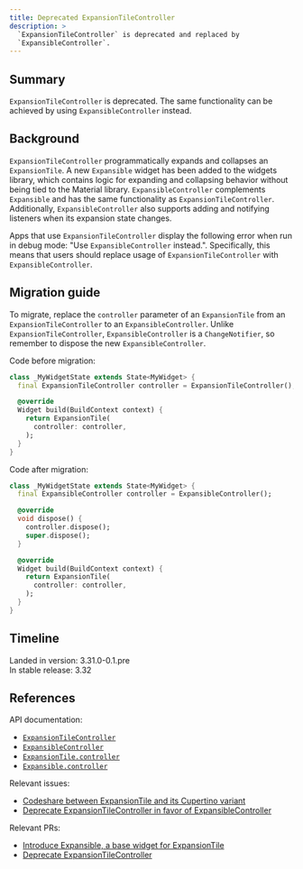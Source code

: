 ```yaml
---
title: Deprecated ExpansionTileController
description: >
  `ExpansionTileController` is deprecated and replaced by
  `ExpansibleController`.
---
```


## Summary

`ExpansionTileController` is deprecated. The same functionality can be
achieved by using `ExpansibleController` instead.

## Background

`ExpansionTileController` programmatically expands and collapses an `ExpansionTile`. A new `Expansible` widget has been added to the widgets library, which contains logic for expanding and collapsing behavior without being tied to the Material library. `ExpansibleController` complements `Expansible` and has the same functionality as `ExpansionTileController`. Additionally, `ExpansibleController` also supports adding and notifying listeners when its expansion state changes.

Apps that use `ExpansionTileController` display the following error when run
in debug mode: "Use `ExpansibleController` instead.". Specifically, this means that users should replace usage of `ExpansionTileController` with `ExpansibleController`.

## Migration guide

To migrate, replace the `controller` parameter of an `ExpansionTile` from an `ExpansionTileController` to an `ExpansibleController`. Unlike `ExpansionTileController`, `ExpansibleController` is a `ChangeNotifier`, so remember to dispose the new `ExpansibleController`.

Code before migration:

```dart
class _MyWidgetState extends State<MyWidget> {
  final ExpansionTileController controller = ExpansionTileController();

  @override
  Widget build(BuildContext context) {
    return ExpansionTile(
      controller: controller,
    );
  }
}
```

Code after migration:

```dart
class _MyWidgetState extends State<MyWidget> {
  final ExpansibleController controller = ExpansibleController();

  @override
  void dispose() {
    controller.dispose();
    super.dispose();
  }

  @override
  Widget build(BuildContext context) {
    return ExpansionTile(
      controller: controller,
    );
  }
}
```

## Timeline

Landed in version: 3.31.0-0.1.pre<br>
In stable release: 3.32

## References

API documentation:

* [`ExpansionTileController`][]
* [`ExpansibleController`][]
* [`ExpansionTile.controller`][]
* [`Expansible.controller`][]

Relevant issues:

* [Codeshare between ExpansionTile and its Cupertino variant][]
* [Deprecate ExpansionTileController in favor of ExpansibleController][]

Relevant PRs:

* [Introduce Expansible, a base widget for ExpansionTile][]
* [Deprecate ExpansionTileController][]

[`ExpansionTileController`]: {{site.api}}/flutter/material/ExpansionTileController-class.html
[`ExpansibleController`]: {{site.api}}/flutter/widgets/ExpansibleController-class.html
[`ExpansionTile.controller`]: {{site.api}}/flutter/material/ExpansionTile/controller.html
[`Expansible.controller`]: {{site.api}}/flutter/widgets/Expansible/controller.html

[Codeshare between ExpansionTile and its Cupertino variant]: {{site.repo.flutter}}/issues/163552
[Deprecate ExpansionTileController in favor of ExpansibleController]: {{site.repo.flutter}}/issues/165511
[Introduce Expansible, a base widget for ExpansionTile]: {{site.repo.flutter}}/pull/164049
[Deprecate ExpansionTileController]: {{site.repo.flutter}}/pull/166368
